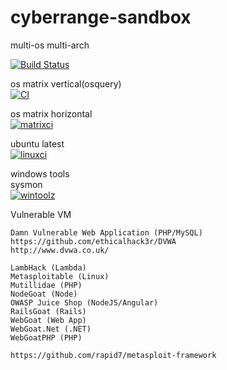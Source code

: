 # cyberrange-sandbox
multi-os multi-arch

[![Build Status](https://travis-ci.com/githubfoam/cyberrange-sandbox.svg?branch=master)](https://travis-ci.com/githubfoam/cyberrange-sandbox)  



os matrix vertical(osquery)      
[![CI](https://github.com/githubfoam/cyberrange-sandbox/workflows/CI/badge.svg)](https://github.com/githubfoam/cyberrange-sandbox/actions?query=workflow%3A%22CI%22+branch%3Adev)    

os matrix horizontal    
[![matrixci](https://github.com/githubfoam/cyberrange-sandbox/workflows/matrixci/badge.svg)](https://github.com/githubfoam/cyberrange-sandbox/actions?query=workflow%3A%22matrixci%22+branch%3Adev)  

ubuntu latest  
[![linuxci](https://github.com/githubfoam/cyberrange-sandbox/workflows/linuxci/badge.svg)](https://github.com/githubfoam/cyberrange-sandbox/actions?query=workflow%3A%22linuxci%22+branch%3Adev)  

windows tools  
sysmon  
[![wintoolz](https://github.com/githubfoam/cyberrange-sandbox/workflows/wintoolz/badge.svg)](https://github.com/githubfoam/cyberrange-sandbox/actions?query=workflow%3A%22wintoolz%22+branch%3Adev)    

Vulnerable VM
~~~~
Damn Vulnerable Web Application (PHP/MySQL)
https://github.com/ethicalhack3r/DVWA
http://www.dvwa.co.uk/

LambHack (Lambda)
Metasploitable (Linux)
Mutillidae (PHP)
NodeGoat (Node)
OWASP Juice Shop (NodeJS/Angular)
RailsGoat (Rails)
WebGoat (Web App)
WebGoat.Net (.NET)
WebGoatPHP (PHP)

https://github.com/rapid7/metasploit-framework
~~~~
